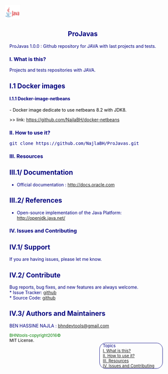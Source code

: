 <html>
<head>
  <meta charset="utf-8" />
</head>
<body>
    <header>
        <section style="color:blue;float:left;padding-right:10px;">
         <img src="imgs/logoJavaSmall.png" style="width:50px;height:50px;">
         </section>
        <section style="color:navy;float:left;padding-left:15px;">
        <h1>ProJavas</h1>
        <citation>
        ProJavas 1.0.0 : Github repository for JAVA with last projects and tests.</citation>
        </section>
    </header>
<section style="color:navy;float:left;padding-left:15px;">
<article>
<h1 id='idtitle1'>I. What is this?</h1>
<p>Projects and tests repositories with JAVA.</p>
<h2 id='idtitle1'>I.1 Docker images</h2>
<h4 id='idtitle1'>I.1.1 Docker-image-netbeans</h4>
<p style="color:black;"> - Docker image dedicate to use netbeans 8.2 with JDK8.</p>
<p style="color:black;"> >> link: <a href='https://github.com/NajlaBH/docker-netbeans'>https://github.com/NajlaBH/docker-netbeans</a></p>

<h1 id='idtitle2'>II. How to use it?</h1>
<p><pre>git clone https://github.com/NajlaBH/ProJavas.git</pre></p>
<h1 id='idtitle3'>III. Resources</h1>
<h2>III.1/ Documentation</h2>
<ul>
<li>Official documentation : <a href="http://docs.oracle.com">http://docs.oracle.com</a></li>
</ul>
<h2>III.2/ References</h2>
<ul>
<li>Open-source implementation of the Java Platform: <a href="http://openjdk.java.net/">http://openjdk.java.net/</a></li>
</ul>
<h1 id='idtitle4'>IV. Issues and Contributing</h1> 
<h2>IV.1/ Support</h2>
<p>
If you are having issues, please let me know.
</p>
<h2>IV.2/ Contribute</h2>
<p>Bug reports, bug fixes, and new features are always welcome.<br>
* Issue Tracker: <a href="https://github.com/NajlaBH/ProJavas/issues">github</a><br>
* Source Code: <a href="https://github.com/NajlaBH/ProJavas/pulls">github</a></p>
<h2 id='idtitleE'>IV.3/ Authors and Maintainers</h2>
<p>BEN HASSINE NAJLA : <a href="MAILTO:bhndevtools@gmail.com?Subject=DockerBIum">bhndevtools@gmail.com</a></p>

<section style="font: bold;color:green;align:center;font-size:small;">
<footer>
BHNtools-copyright2016©
<br>
<span style="color:black;">MIT License.</span>
</footer>
</section>
</article>
</section>
<aside style='float:right; font:bold; color:navy; align:center; font-size:small; border: 1.5px solid; border-radius:20px; width:200px;'>
 <div style='font:bold;width:250px;padding-left:5px; padding-right:5px; margin-left:5px;'>Topics<br>
<a href=#idtitle1>I. What is this?</a>
<br>
<a href=#idtitle2>II. How to use it?</a>
<br>
<a href=#idtitle3>III. Resources</a>
<br>
<a href=#idtitle4>IV. Issues and Contributing</a>
</div>
</aside>
</body>
</html>
